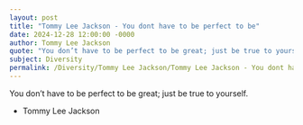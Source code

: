 ```yaml
---
layout: post
title: "Tommy Lee Jackson - You dont have to be perfect to be"
date: 2024-12-28 12:00:00 -0000
author: Tommy Lee Jackson
quote: "You don’t have to be perfect to be great; just be true to yourself."
subject: Diversity
permalink: /Diversity/Tommy Lee Jackson/Tommy Lee Jackson - You dont have to be perfect to be
---
```


You don’t have to be perfect to be great; just be true to yourself.

- Tommy Lee Jackson
